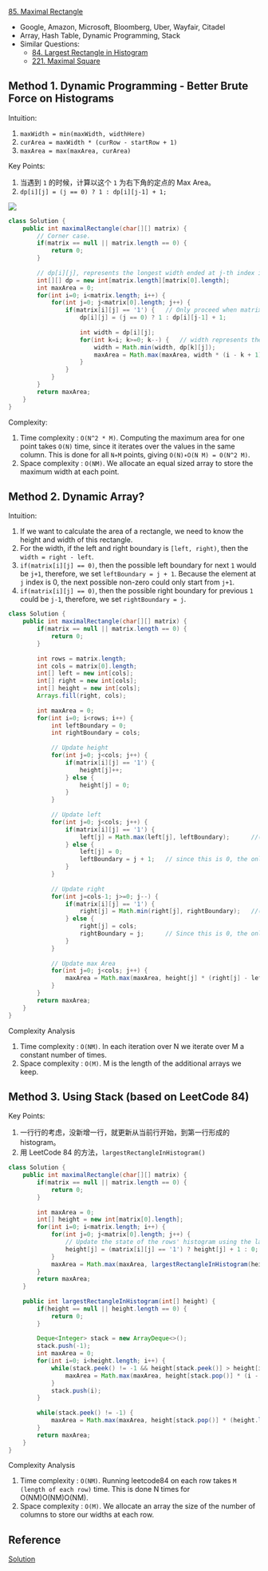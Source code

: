 [85. Maximal Rectangle](https://leetcode.com/problems/maximal-rectangle/)

* Google, Amazon, Microsoft, Bloomberg, Uber, Wayfair, Citadel
* Array, Hash Table, Dynamic Programming, Stack
* Similar Questions:
    * [84. Largest Rectangle in Histogram](https://leetcode.com/problems/largest-rectangle-in-histogram/)
    * [221. Maximal Square](https://leetcode.com/problems/maximal-square/)
    

## Method 1. Dynamic Programming - Better Brute Force on Histograms
Intuition:
1. `maxWidth = min(maxWidth, widthHere)`
2. `curArea = maxWidth * (curRow - startRow + 1)`
3. `maxArea = max(maxArea, curArea)`

Key Points:
1. 当遇到 `1` 的时候，计算以这个 `1` 为右下角的定点的 Max Area。
2. `dp[i][j] = (j == 0) ? 1 : dp[i][j-1] + 1;`

![](images/85_histogram.jpg)
```java
class Solution {
    public int maximalRectangle(char[][] matrix) {
        // Corner case.
        if(matrix == null || matrix.length == 0) {
            return 0;
        }
        
        // dp[i][j], represents the longest width ended at j-th index in i-th row
        int[][] dp = new int[matrix.length][matrix[0].length];
        int maxArea = 0;
        for(int i=0; i<matrix.length; i++) {
            for(int j=0; j<matrix[0].length; j++) {
                if(matrix[i][j] == '1') {   // Only proceed when matrix[i][j] == 1
                    dp[i][j] = (j == 0) ? 1 : dp[i][j-1] + 1;
                    
                    int width = dp[i][j];
                    for(int k=i; k>=0; k--) {   // width represents the minWidth
                        width = Math.min(width, dp[k][j]);
                        maxArea = Math.max(maxArea, width * (i - k + 1));
                    }
                }
            }
        }
        return maxArea;
    }
}
```

Complexity:
1. Time complexity : `O(N^2 * M)`. Computing the maximum area for one point takes `O(N)` time, 
   since it iterates over the values in the same column. This is done for all `N∗M` points, 
   giving `O(N)∗O(N M) = O(N^2 M)`. 
2. Space complexity : `O(NM)`. We allocate an equal sized array to store the maximum width at 
   each point. 

 
## Method 2. Dynamic Array?
Intuition:
1. If we want to calculate the area of a rectangle, we need to know the height and width of this 
   rectangle. 
2. For the width, if the left and right boundary is `[left, right)`, then the `width = right - left`.
3. `if(matrix[i][j] == 0)`, then the possible left boundary for next `1` would be `j+1`, 
   therefore, we set `leftBoundary = j + 1`. Because the element at `j` index is 0, the next 
   possible non-zero could only start from `j+1`.  
4. `if(matrix[i][j] == 0)`, then the possible right boundary for previous `1` could be `j-1`, 
   therefore, we set `rightBoundary = j`. 
 
```java
class Solution {
    public int maximalRectangle(char[][] matrix) {
        if(matrix == null || matrix.length == 0) {
            return 0;
        }
        
        int rows = matrix.length;
        int cols = matrix[0].length;
        int[] left = new int[cols];
        int[] right = new int[cols];
        int[] height = new int[cols];
        Arrays.fill(right, cols);
        
        int maxArea = 0;
        for(int i=0; i<rows; i++) {
            int leftBoundary = 0;
            int rightBoundary = cols;
            
            // Update height
            for(int j=0; j<cols; j++) {
                if(matrix[i][j] == '1') {
                    height[j]++;
                } else {
                    height[j] = 0;
                }
            }
            
            // Update left
            for(int j=0; j<cols; j++) {
                if(matrix[i][j] == '1') {
                    left[j] = Math.max(left[j], leftBoundary);      //(j == 0) ? 0 : leftBoundary;
                } else {
                    left[j] = 0;
                    leftBoundary = j + 1;   // since this is 0, the only possible boundary is j+1
                }
            }
            
            // Update right
            for(int j=cols-1; j>=0; j--) {
                if(matrix[i][j] == '1') {
                    right[j] = Math.min(right[j], rightBoundary);   //(j == cols-1) ? cols : rightBoundary;
                } else {
                    right[j] = cols;
                    rightBoundary = j;      // Since this is 0, the only possible boundary is j-1, using exclusion, i.e. j
                }
            }
            
            // Update max Area
            for(int j=0; j<cols; j++) {
                maxArea = Math.max(maxArea, height[j] * (right[j] - left[j]));
            }
        }
        return maxArea;
    }
}
```
Complexity Analysis
1. Time complexity : `O(NM)`. In each iteration over N we iterate over M a constant number of times.
2. Space complexity : `O(M)`. M is the length of the additional arrays we keep.


## Method 3. Using Stack (based on LeetCode 84)
Key Points:
1. 一行行的考虑，没新增一行，就更新从当前行开始，到第一行形成的 histogram。
2. 用 LeetCode 84 的方法，`largestRectangleInHistogram()`

```java
class Solution {
    public int maximalRectangle(char[][] matrix) {
        if(matrix == null || matrix.length == 0) {
            return 0;
        }
        
        int maxArea = 0;
        int[] height = new int[matrix[0].length];
        for(int i=0; i<matrix.length; i++) {
            for(int j=0; j<matrix[0].length; j++) {
                // Update the state of the rows' histogram using the last row's histogram
                height[j] = (matrix[i][j] == '1') ? height[j] + 1 : 0;
            }
            maxArea = Math.max(maxArea, largestRectangleInHistogram(height));
        }
        return maxArea;
    }
    
    public int largestRectangleInHistogram(int[] height) {
        if(height == null || height.length == 0) {
            return 0;
        }
        
        Deque<Integer> stack = new ArrayDeque<>();
        stack.push(-1);
        int maxArea = 0;
        for(int i=0; i<height.length; i++) {
            while(stack.peek() != -1 && height[stack.peek()] > height[i]) {
                maxArea = Math.max(maxArea, height[stack.pop()] * (i - stack.peek() - 1));
            }
            stack.push(i);
        }
        
        while(stack.peek() != -1) {
            maxArea = Math.max(maxArea, height[stack.pop()] * (height.length - stack.peek() - 1));
        }
        return maxArea;
    }
}
```

Complexity Analysis
1. Time complexity : `O(NM)`. Running leetcode84 on each row takes `M (length of each row)` time.
   This is done N times for O(NM)O(NM)O(NM).
2. Space complexity : `O(M)`. We allocate an array the size of the number of columns to store 
   our widths at each row. 


## Reference
[Solution](https://leetcode.com/problems/maximal-rectangle/solution/)